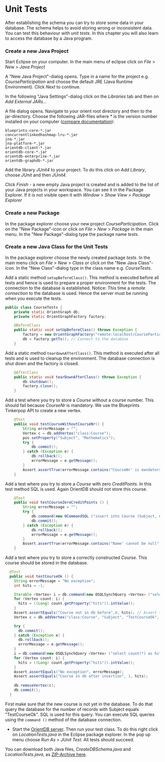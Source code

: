 # Unit Tests
After establishing the schema you can try to store some data in your database. The schema helps to avoid storing wrong or inconsistent data. You can test this behaviour with *unit tests*. In this chapter you will also learn to access the database by a Java program.

### Create a new Java Project

Start Eclipse on your computer. In the main menu of eclipse click on *File* > *New* > *Java Project*

A "New Java Project"-dialog opens. Type in a name for the project e.g. *CourseParticipation* and choose the default JRE (Java Runtime Environment). Click *Next* to continue.

In the following "Java Settings"-dialog click on the *Libraries* tab and then on *Add External JARs...*

A file dialog opens. Navigate to your orient root directory and then to the jar-directory. Choose the following JAR-files where * is the version number installed on your computer ([compare documentation](http://orientdb.com/docs/last/Graph-Database-Tinkerpop.html)):
```
blueprints-core-*.jar
concurrentlinkedhashmap-lru-*.jar
jna-*.jar
jna-platform-*.jar
orientdb-client-*.jar
orientdb-core-*.jar
orientdb-enterprise-*.jar
orientdb-graphdb-*.jar
```
Add the library *JUnit4* to your project. To do this click on *Add Library*, choose *JUnit* and then *JUnit4*.

Click *Finish* - a new empty Java project is created and is added to the list of your Java projects in your workspace. You can see it in the Package Explorer. If it is not visible open it with
*Window* > *Show View* > *Package Explorer*

### Create a new Package
In the package explorer choose your new project *CourseParticipation*. Click on the "New Package"-icon or click on *File* > *New* > *Package* in the main menu. In the "New Package"-dialog type the package name *tests*.

### Create a new Java Class for the Unit Tests
In the package explorer choose the newly created package *tests*. In the main menu click on *File* > *New* > *Class* or click on the "New Java Class"-icon. In the "New Class"-dialog type in the class name e.g. *CourseTests*.

Add a static method ``setupBeforeClass()``. This method is executed before all tests and hence is used to prepare a proper environment for the tests. The connection to the database is established. Notice: This time a *remote connection* to the database is used. Hence the server must be running when you execute the tests.

```java
public class CourseTests {
	private static OrientGraph db;
	private static OrientGraphFactory factory;

	@BeforeClass
	public static void setUpBeforeClass() throws Exception {
		factory = new OrientGraphFactory("remote:localhost/CourseParticipation", "admin", "admin"); // The OrientDB server must be running
		db = factory.getTx(); // Connect to the database
	}
```

Add a static method ``teardownAfterClass()``. This method is executed after all tests and is used to cleanup the environment. The database connection is shut down and the factory is closed.

```java
	@AfterClass
	public static void tearDownAfterClass() throws Exception {
		db.shutdown();
		factory.close();
	}

```

Add a test where you try to store a *Course* without a course number. This should fail because *CourseNr* is mandatory. We use the Blueprints Tinkerpop API to create a new vertex.

```java
	@Test
	public void testCourseWithoutCourseNr() {
		String errorMessage = "";
		Vertex c = db.addVertex("class:Course");
		pos.setProperty("Subject", "Mathematics");
		try {
			db.commit();
		} catch (Exception e) {
			db.rollback();
			errorMessage = e.getMessage();
		}
		Assert.assertTrue(errorMessage.contains("CourseNr' is mandatory"));
	}

```

Add a test where you try to store a *Course* with zero *CreditPoints*. In this test method SQL is used. Again OrientDB should not store this course.

```java
	@Test
	public void testCourseZeroCreditPoints () {
		String errorMessage = "";
		try {
			db.command(new OCommandSQL ("insert into Course (Subject, CourseNr, CreditPoints) values ('Mathematics', 10001, 0)")).execute();
			db.commit();
		} catch (Exception e) {
			db.rollback();
			errorMessage = e.getMessage();
		}
		Assert.assertTrue(errorMessage.contains("Name' cannot be null"));
	}
```

Add a test where you try to store a correctly constructed *Course*. This course should be stored in the database.

```java
  @Test
  public void testCourseOk () {
    String errorMessage = "No exception";
    int hits = -1;

    Iterable <Vertex> i = db.command(new OSQLSynchQuery <Vertex> ("select count(*) as hits from Course where Subject = 'TestCourseOk'")).execute();
    for (Vertex count: i) {
      hits = ((Long) count.getProperty("hits")).intValue();
    }
    Assert.assertEquals("Course not in db before",0, hits); // Assert that new course is not yet stored in database
    Vertex c = db.addVertex("class:Course", "Subject", "TestCourseOk", "CourseNr", 30567, "CreditPoints", 5);

    try {
      db.commit();
    } catch (Exception e) {
      db.rollback();
      errorMessage = e.getMessage();
    }
    i = db.command(new OSQLSynchQuery <Vertex> ("select count(*) as hits from Course where Subject = 'TestCourseOk'")).execute();
    for (Vertex count: i) {
      hits = ((Long) count.getProperty("hits")).intValue();
    }
    Assert.assertEquals("No exception", errorMessage);
    Assert.assertEquals("Course in db after insertion", 1, hits);
    
    db.removeVertex(c);
    db.commit(); 
  }

```

First make sure that the new course is not yet in the database. To do that query the database for the number of records with Subject equals "TestCourseOk". SQL is used for this query. You can execute SQL queries using the ```command ()``` method of the database connection.

* Start the [OrientDB server](http://orientdb.com/docs/last/Tutorial-Run-the-server.html). Then run your test class. To do this right click on *LocationTests.java* in the Eclipse package explorer. In the pop up menu choose *Run As* > *JUnit Test*. All tests should succeed.

You can download both Java files, *CreateDBSchema.java* and *LocationTests.java*, as [ZIP-Archive here](RobotWorldModel_V1.zip).
